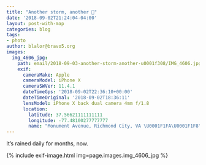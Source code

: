 ```yaml
---
title: "Another storm, another 🌈"
date: '2018-09-02T21:24:04-04:00'
layout: post-with-map
categories: blog
tags:
- photo
author: blalor@bravo5.org
images:
  img_4606_jpg:
    path: email/2018-09-03-another-storm-another-u0001f308/IMG_4606.jpg
    exif:
      cameraMake: Apple
      cameraModel: iPhone X
      cameraSWVer: 11.4.1
      dateTimeGps: '2018-09-02T22:36:10+00:00'
      dateTimeOriginal: '2018-09-02T18:36:11'
      lensModel: iPhone X back dual camera 4mm f/1.8
      location:
        latitude: 37.56621111111111
        longitude: -77.48100277777777
        name: "Monument Avenue, Richmond City, VA \U0001F1FA\U0001F1F8"
---
```


It’s rained daily for months, now. 

{% include exif-image.html img=page.images.img_4606_jpg %}
